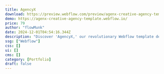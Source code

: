 ```yaml
---
title: AgencyX
download: https://preview.webflow.com/preview/agenx-creative-agency-template?utm_medium=preview_link&utm_source=dashboard&utm_content=agenx-creative-agency-template&preview=879eabbe1f2de00d4f031aa3f8751e8a&workflow=preview
demo: https://agenx-creative-agency-template.webflow.io/
price: 79
author: "flowMunk"
date: 2024-12-01T04:54:16.344Z
description: "Discover 'AgencyX,' our revolutionary Webflow template designed for forward-thinking agencies. AgencyX is more than just a template; it’s a comprehensive design solution that embodies innovation, creativity, and professionalism."
ssg: ["Webflow"]
css: []
ui: []
cms: []
category: [Portfolio]
draft: false
---
```

